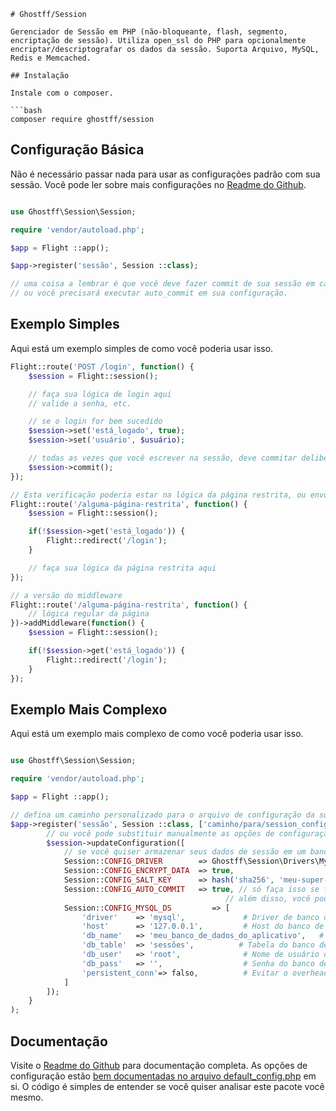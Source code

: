 ```pt
# Ghostff/Session

Gerenciador de Sessão em PHP (não-bloqueante, flash, segmento, encriptação de sessão). Utiliza open_ssl do PHP para opcionalmente encriptar/descriptografar os dados da sessão. Suporta Arquivo, MySQL, Redis e Memcached.

## Instalação

Instale com o composer.

```bash
composer require ghostff/session
```

## Configuração Básica

Não é necessário passar nada para usar as configurações padrão com sua sessão. Você pode ler sobre mais configurações no [Readme do Github](https://github.com/Ghostff/Session).

```php

use Ghostff\Session\Session;

require 'vendor/autoload.php';

$app = Flight ::app();

$app->register('sessão', Session ::class);

// uma coisa a lembrar é que você deve fazer commit de sua sessão em cada carregamento de página
// ou você precisará executar auto_commit em sua configuração.
```

## Exemplo Simples

Aqui está um exemplo simples de como você poderia usar isso.

```php
Flight::route('POST /login', function() {
	$session = Flight::session();

	// faça sua lógica de login aqui
	// valide a senha, etc.

	// se o login for bem sucedido
	$session->set('está_logado', true);
	$session->set('usuário', $usuário);

	// todas as vezes que você escrever na sessão, deve commitar deliberadamente.
	$session->commit();
});

// Esta verificação poderia estar na lógica da página restrita, ou envolvida com middleware.
Flight::route('/alguma-página-restrita', function() {
	$session = Flight::session();

	if(!$session->get('está_logado')) {
		Flight::redirect('/login');
	}

	// faça sua lógica da página restrita aqui
});

// a versão do middleware
Flight::route('/alguma-página-restrita', function() {
	// lógica regular da página
})->addMiddleware(function() {
	$session = Flight::session();

	if(!$session->get('está_logado')) {
		Flight::redirect('/login');
	}
});
```

## Exemplo Mais Complexo

Aqui está um exemplo mais complexo de como você poderia usar isso.

```php

use Ghostff\Session\Session;

require 'vendor/autoload.php';

$app = Flight ::app();

// defina um caminho personalizado para o arquivo de configuração da sua sessão e dê a ele uma sequência aleatória para o id da sessão
$app->register('sessão', Session ::class, ['caminho/para/session_config.php', bin2hex(random_bytes(32))], function(Sessão $sessão) {
		// ou você pode substituir manualmente as opções de configuração
		$session->updateConfiguration([
			// se você quiser armazenar seus dados de sessão em um banco de dados (bom se você quiser algo como "sair de todos os dispositivos" funcional)
			Session::CONFIG_DRIVER        => Ghostff\Session\Drivers\MySql::class,
			Session::CONFIG_ENCRYPT_DATA  => true,
			Session::CONFIG_SALT_KEY      => hash('sha256', 'meu-super-secreto-sal'), // por favor, mude isso para ser algo diferente
			Session::CONFIG_AUTO_COMMIT   => true, // só faça isso se for necessário e/ou for difícil commitar() sua sessão.
												// além disso, você poderia fazer Flight::after('start', function() { Flight::session()->commit(); });
			Session::CONFIG_MYSQL_DS         => [
				'driver'    => 'mysql',             # Driver de banco de dados para dns do PDO eg(mysql:host=...;dbname=...)
				'host'      => '127.0.0.1',         # Host do banco de dados
				'db_name'   => 'meu_banco_de_dados_do_aplicativo',   # Nome do banco de dados
				'db_table'  => 'sessões',          # Tabela do banco de dados
				'db_user'   => 'root',              # Nome de usuário do banco de dados
				'db_pass'   => '',                  # Senha do banco de dados
				'persistent_conn'=> falso,          # Evitar o overhead de estabelecer uma nova conexão toda vez que um script precisa falar com um banco de dados, resultando em um aplicativo web mais rápido. ENCONTRE O CONTRA oLADO VOCÊ MESMO
			]
		]);
	}
);
```

## Documentação

Visite o [Readme do Github](https://github.com/Ghostff/Session) para documentação completa. As opções de configuração estão [bem documentadas no arquivo default_config.php](https://github.com/Ghostff/Session/blob/master/src/default_config.php) em si. O código é simples de entender se você quiser analisar este pacote você mesmo.
```